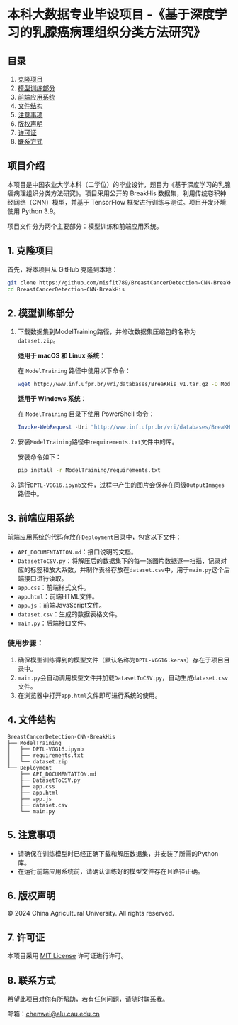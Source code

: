 # 本科大数据专业毕设项目 -《基于深度学习的乳腺癌病理组织分类方法研究》

## 目录

1. [克隆项目](#克隆项目)
2. [模型训练部分](#模型训练部分)
3. [前端应用系统](#前端应用系统)
4. [文件结构](#文件结构)
5. [注意事项](#注意事项)
6. [版权声明](#版权声明)
7. [许可证](#许可证)
8. [联系方式](#联系方式)

## 项目介绍

本项目是中国农业大学本科（二学位）的毕业设计，题目为《基于深度学习的乳腺癌病理组织分类方法研究》。项目采用公开的 BreakHis 数据集，利用传统卷积神经网络（CNN）模型，并基于 TensorFlow 框架进行训练与测试。项目开发环境使用 Python 3.9。

项目文件分为两个主要部分：模型训练和前端应用系统。

<a name="克隆项目"></a>
## 1. 克隆项目

首先，将本项目从 GitHub 克隆到本地：

```bash
git clone https://github.com/misfit789/BreastCancerDetection-CNN-BreakHis.git
cd BreastCancerDetection-CNN-BreakHis
```

<a name="模型训练部分"></a>
## 2. 模型训练部分

1. 下载数据集到ModelTraining路径，并修改数据集压缩包的名称为`dataset.zip`。

   **适用于 macOS 和 Linux 系统**：

   在 `ModelTraining` 路径中使用以下命令：
   
   ```bash
   wget http://www.inf.ufpr.br/vri/databases/BreaKHis_v1.tar.gz -O ModelTraining/dataset.zip
   ```
   
   **适用于 Windows 系统**：
   
   在 `ModelTraining` 目录下使用 PowerShell 命令：
   
   ```powershell
   Invoke-WebRequest -Uri "http://www.inf.ufpr.br/vri/databases/BreaKHis_v1.tar.gz" -OutFile "ModelTraining\dataset.zip"
   ```

2. 安装`ModelTraining`路径中`requirements.txt`文件中的库。

   安装命令如下：
   ```bash
   pip install -r ModelTraining/requirements.txt
   ```

3. 运行`DPTL-VGG16.ipynb`文件，过程中产生的图片会保存在同级`OutputImages`路径中。

<a name="前端应用系统"></a>
## 3. 前端应用系统

前端应用系统的代码存放在`Deployment`目录中，包含以下文件：
- `API_DOCUMENTATION.md`：接口说明的文档。
- `DatasetToCSV.py`：将解压后的数据集下的每一张图片数据逐一扫描，记录对应的标签和放大系数，并制作表格存放在`dataset.csv`中，用于`main.py`这个后端接口进行读取。
- `app.css`：前端样式文件。
- `app.html`：前端HTML文件。
- `app.js`：前端JavaScript文件。
- `dataset.csv`：生成的数据表格文件。
- `main.py`：后端接口文件。

### 使用步骤：

1. 确保模型训练得到的模型文件（默认名称为`DPTL-VGG16.keras`）存在于项目目录中。
2. `main.py`会自动调用模型文件并加载`DatasetToCSV.py`，自动生成`dataset.csv`文件。
3. 在浏览器中打开`app.html`文件即可进行系统的使用。

<a name="文件结构"></a>
## 4. 文件结构

```
BreastCancerDetection-CNN-BreakHis
├── ModelTraining
│   ├── DPTL-VGG16.ipynb
│   ├── requirements.txt
│   └── dataset.zip
└── Deployment
    ├── API_DOCUMENTATION.md
    ├── DatasetToCSV.py
    ├── app.css
    ├── app.html
    ├── app.js
    ├── dataset.csv
    └── main.py
```

<a name="注意事项"></a>
## 5. 注意事项

- 请确保在训练模型时已经正确下载和解压数据集，并安装了所需的Python库。
- 在运行前端应用系统前，请确认训练好的模型文件存在且路径正确。

<a name="版权声明"></a>
## 6. 版权声明

© 2024 China Agricultural University. All rights reserved.

<a name="许可证"></a>
## 7. 许可证

本项目采用 [MIT License](LICENSE) 许可证进行许可。

<a name="联系方式"></a>
## 8. 联系方式

希望此项目对你有所帮助，若有任何问题，请随时联系我。

邮箱：chenwei@alu.cau.edu.cn
```
